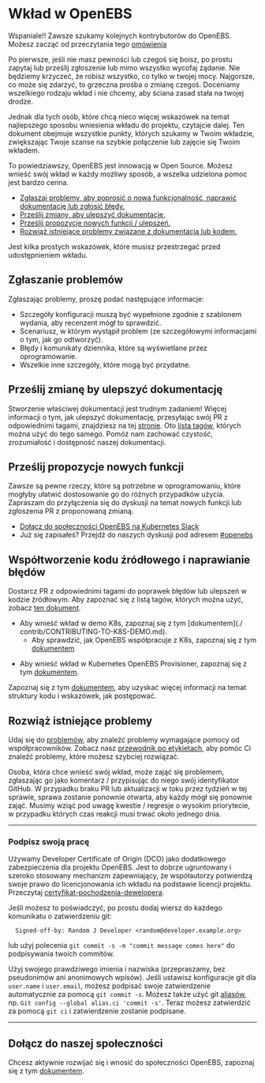 # Wkład w OpenEBS

Wspaniale!! Zawsze szukamy kolejnych kontrybutorów do OpenEBS. Możesz zacząć od przeczytania tego [omówienia](./contrib/design/README.md)

Po pierwsze, jeśli nie masz pewności lub czegoś się boisz, po prostu zapytaj lub prześlij zgłoszenie lub mimo wszystko wycofaj żądanie. Nie będziemy krzyczeć, że robisz wszystko, co tylko w twojej mocy. Najgorsze, co może się zdarzyć, to grzeczna prośba o zmianę czegoś. Doceniamy wszelkiego rodzaju wkład i nie chcemy, aby ściana zasad stała na twojej drodze.

Jednak dla tych osób, które chcą nieco więcej wskazówek na temat najlepszego sposobu wniesienia wkładu do projektu, czytajcie dalej. Ten dokument obejmuje wszystkie punkty, których szukamy w Twoim wkładzie, zwiększając Twoje szanse na szybkie połączenie lub zajęcie się Twoim wkładem.

To powiedziawszy, OpenEBS jest innowacją w Open Source. Możesz wnieść swój wkład w każdy możliwy sposób, a wszelka udzielona pomoc jest bardzo cenna.

- [Zgłaszaj problemy, aby poprosić o nową funkcjonalność, naprawić dokumentację lub zgłosić błędy.](#zgłaszanie-problemów)
- [Prześlij zmiany, aby ulepszyć dokumentację.](#prześlij-zmianę-by-ulepszyć-dokumentację)
- [Prześlij propozycje nowych funkcji / ulepszeń.](#prześlij-propozycje-nowych-funkcji)
- [Rozwiąż istniejące problemy związane z dokumentacją lub kodem.](#współtworzenie-kodu-źródłowego-i-naprawianie-błędów)

Jest kilka prostych wskazówek, które musisz przestrzegać przed udostępnieniem wkładu.

## Zgłaszanie problemów

Zgłaszając problemy, proszę podać następujące informacje:
- Szczegóły konfiguracji muszą być wypełnione zgodnie z szablonem wydania, aby recenzent mógł to sprawdzić.
- Scenariusz, w którym wystąpił problem (ze szczegółowymi informacjami o tym, jak go odtworzyć).
- Błędy i komunikaty dziennika, które są wyświetlane przez oprogramowanie.
- Wszelkie inne szczegóły, które mogą być przydatne.

## Prześlij zmianę by ulepszyć dokumentację

Stworzenie właściwej dokumentacji jest trudnym zadaniem! Więcej informacji o tym, jak ulepszyć dokumentację, przesyłając swój PR z odpowiednimi tagami, znajdziesz na tej [stronie](./contrib/CONTRIBUTING-TO-DEVELOPER-DOC.md). Oto [lista tagów](./contrib/labels-of-issues.md), których można użyć do tego samego. Pomóż nam zachować czystość, zrozumiałość i dostępność naszej dokumentacji.

## Prześlij propozycje nowych funkcji

Zawsze są pewne rzeczy, które są potrzebne w oprogramowaniu, które mogłyby ułatwić dostosowanie go do różnych przypadków użycia. Zapraszam do przyłączenia się do dyskusji na temat nowych funkcji lub zgłoszenia PR z proponowaną zmianą.

- [Dołącz do społeczności OpenEBS na Kubernetes Slack](https://kubernetes.slack.com)
- Już się zapisałeś? Przejdź do naszych dyskusji pod adresem [#openebs](https://kubernetes.slack.com/messages/openebs/)

## Współtworzenie kodu źródłowego i naprawianie błędów

Dostarcz PR z odpowiednimi tagami do poprawek błędów lub ulepszeń w kodzie źródłowym. Aby zapoznać się z listą tagów, których można użyć, zobacz [ten dokument](./contrib/labels-of-issues.md).

* Aby wnieść wkład w demo K8s, zapoznaj się z tym [dokumentem](./ contrib/CONTRIBUTING-TO-K8S-DEMO.md).
    - Aby sprawdzić, jak OpenEBS współpracuje z K8s, zapoznaj się z tym [dokumentem](./k8s/README.md)
- Aby wnieść wkład w Kubernetes OpenEBS Provisioner, zapoznaj się z tym [dokumentem](./contrib/CONTRIBUTING-TO-KUBERNETES-OPENEBS-PROVISIONER.md).
    
Zapoznaj się z tym [dokumentem](./contrib/design/code-structuring.md), aby uzyskać więcej informacji na temat struktury kodu i wskazówek, jak postępować.

## Rozwiąż istniejące problemy
Udaj się do [problemów](https://github.com/openebs/openebs/issues), aby znaleźć problemy wymagające pomocy od współpracowników. Zobacz nasz [przewodnik po etykietach](./contrib/labels-of-issues.md), aby pomóc Ci znaleźć problemy, które możesz szybciej rozwiązać.

Osoba, która chce wnieść swój wkład, może zająć się problemem, zgłaszając go jako komentarz / przypisując do niego swój identyfikator GitHub. W przypadku braku PR lub aktualizacji w toku przez tydzień w tej sprawie, sprawa zostanie ponownie otwarta, aby każdy mógł się ponownie zająć. Musimy wziąć pod uwagę kwestie / regresje o wysokim priorytecie, w przypadku których czas reakcji musi trwać około jednego dnia.

---
### Podpisz swoją pracę

Używamy Developer Certificate of Origin (DCO) jako dodatkowego zabezpieczenia dla projektu OpenEBS. Jest to dobrze ugruntowany i szeroko stosowany mechanizm zapewniający, że współautorzy potwierdzą swoje prawo do licencjonowania ich wkładu na podstawie licencji projektu. Przeczytaj [certyfikat-pochodzenia-dewelopera](./contribute/developer-certificate-of-origin).

Jeśli możesz to poświadczyć, po prostu dodaj wiersz do każdego komunikatu o zatwierdzeniu git:

````
  Signed-off-by: Random J Developer <random@developer.example.org>
````

lub użyj polecenia `git commit -s -m "commit message comes here"` do podpisywania twoich commitów.

Użyj swojego prawdziwego imienia i nazwiska (przepraszamy, bez pseudonimów ani anonimowych wpisów). Jeśli ustawisz konfiguracje git dla `user.name` i `user.email`, możesz podpisać swoje zatwierdzenie automatycznie za pomocą `git commit -s`. Możesz także użyć git [aliasów](https://git-scm.com/book/en/v2/Git-Basics-Git-Aliases), np. `Git config --global alias.ci 'commit -s'`. Teraz możesz zatwierdzić za pomocą `git ci` i zatwierdzenie zostanie podpisane.

---

## Dołącz do naszej społeczności

Chcesz aktywnie rozwijać się i wnosić do społeczności OpenEBS, zapoznaj się z tym [dokumentem](./community/README.md).